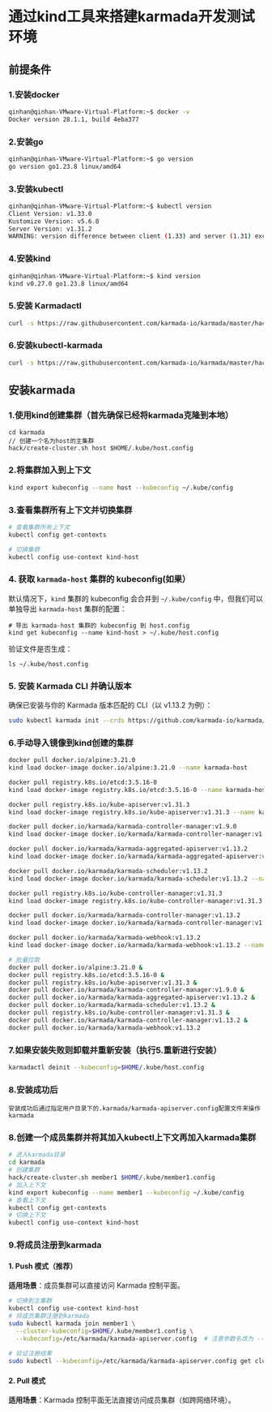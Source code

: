 # 通过kind工具来搭建karmada开发测试环境

## 前提条件

### 1.安装docker

```bash
qinhan@qinhan-VMware-Virtual-Platform:~$ docker -v
Docker version 28.1.1, build 4eba377
```

### 2.安装go

```bash
qinhan@qinhan-VMware-Virtual-Platform:~$ go version
go version go1.23.8 linux/amd64
```

### 3.安装kubectl

```bash
qinhan@qinhan-VMware-Virtual-Platform:~$ kubectl version
Client Version: v1.33.0
Kustomize Version: v5.6.0
Server Version: v1.31.2
WARNING: version difference between client (1.33) and server (1.31) exceeds the supported minor version skew of +/-1

```

### 4.安装kind

```bash
qinhan@qinhan-VMware-Virtual-Platform:~$ kind version
kind v0.27.0 go1.23.8 linux/amd64
```

### 5.安装 Karmadactl

```bash
curl -s https://raw.githubusercontent.com/karmada-io/karmada/master/hack/install-cli.sh | sudo bash
```

### 6.安装kubectl-karmada

```bash
curl -s https://raw.githubusercontent.com/karmada-io/karmada/master/hack/install-cli.sh | sudo bash -s kubectl-karmada
```

## 安装karmada

### 1.使用kind创建集群（首先确保已经将karmada克隆到本地）

```
cd karmada
// 创建一个名为host的主集群
hack/create-cluster.sh host $HOME/.kube/host.config
```

### 2.将集群加入到上下文

```bash
kind export kubeconfig --name host --kubeconfig ~/.kube/config
```

### 3.查看集群所有上下文并切换集群

```bash
# 查看集群所有上下文
kubectl config get-contexts

# 切换集群
kubectl config use-context kind-host
```

### 4. **获取 `karmada-host` 集群的 kubeconfig(如果）**

默认情况下，`kind` 集群的 kubeconfig 会合并到 `~/.kube/config` 中，但我们可以单独导出 `karmada-host` 集群的配置：

```
# 导出 karmada-host 集群的 kubeconfig 到 host.config
kind get kubeconfig --name kind-host > ~/.kube/host.config
```

验证文件是否生成：

```
ls ~/.kube/host.config
```

### 5. **安装 Karmada CLI 并确认版本**

确保已安装与你的 Karmada 版本匹配的 CLI（以 v1.13.2 为例）：

```bash
sudo kubectl karmada init --crds https://github.com/karmada-io/karmada/releases/download/v1.13.2/crds.tar.gz --kubeconfig=$HOME/.kube/host.config
```

### 6.手动导入镜像到kind创建的集群 

```bash
docker pull docker.io/alpine:3.21.0
kind load docker-image docker.io/alpine:3.21.0 --name karmada-host

docker pull registry.k8s.io/etcd:3.5.16-0
kind load docker-image registry.k8s.io/etcd:3.5.16-0 --name karmada-host

docker pull registry.k8s.io/kube-apiserver:v1.31.3
kind load docker-image registry.k8s.io/kube-apiserver:v1.31.3 --name karmada-host

docker pull docker.io/karmada/karmada-controller-manager:v1.9.0
kind load docker-image docker.io/karmada/karmada-controller-manager:v1.9.0 --name karmada-host

docker pull docker.io/karmada/karmada-aggregated-apiserver:v1.13.2
kind load docker-image docker.io/karmada/karmada-aggregated-apiserver:v1.13.2 --name karmada-host

docker pull docker.io/karmada/karmada-scheduler:v1.13.2
kind load docker-image docker.io/karmada/karmada-scheduler:v1.13.2 --name karmada-host

docker pull registry.k8s.io/kube-controller-manager:v1.31.3
kind load docker-image registry.k8s.io/kube-controller-manager:v1.31.3 --name karmada-host

docker pull docker.io/karmada/karmada-controller-manager:v1.13.2
kind load docker-image docker.io/karmada/karmada-controller-manager:v1.13.2 --name karmada-host

docker pull docker.io/karmada/karmada-webhook:v1.13.2
kind load docker-image docker.io/karmada/karmada-webhook:v1.13.2 --name karmada-host

# 批量拉取
docker pull docker.io/alpine:3.21.0 &
docker pull registry.k8s.io/etcd:3.5.16-0 &
docker pull registry.k8s.io/kube-apiserver:v1.31.3 &
docker pull docker.io/karmada/karmada-controller-manager:v1.9.0 &
docker pull docker.io/karmada/karmada-aggregated-apiserver:v1.13.2 &
docker pull docker.io/karmada/karmada-scheduler:v1.13.2 &
docker pull registry.k8s.io/kube-controller-manager:v1.31.3 &
docker pull docker.io/karmada/karmada-controller-manager:v1.13.2 &
docker pull docker.io/karmada/karmada-webhook:v1.13.2

```

### 7.如果安装失败则卸载并重新安装（执行5.重新进行安装）

```bash
karmadactl deinit --kubeconfig=$HOME/.kube/host.config
```

### 8.安装成功后

```
安装成功后通过指定用户目录下的.karmada/karmada-apiserver.config配置文件来操作karmada
```

### 8.创建一个成员集群并将其加入kubectl上下文再加入karmada集群

```bash
# 进入karmada目录
cd karmada
# 创建集群
hack/create-cluster.sh member1 $HOME/.kube/member1.config
# 加入上下文
kind export kubeconfig --name member1 --kubeconfig ~/.kube/config
# 查看上下文
kubectl config get-contexts
# 切换上下文
kubectl config use-context kind-host

```

### 9.将成员注册到karmada

#### **1. Push 模式（推荐）**

**适用场景**：成员集群可以直接访问 Karmada 控制平面。

```bash
# 切换到主集群
kubectl config use-context kind-host
# 将成员集群注册到karmada
sudo kubectl karmada join member1 \
  --cluster-kubeconfig=$HOME/.kube/member1.config \
  --kubeconfig=/etc/karmada/karmada-apiserver.config  # 注意参数名改为 --kubeconfig
  
# 验证注册结果
sudo kubectl --kubeconfig=/etc/karmada/karmada-apiserver.config get clusters

```

#### **2. Pull 模式**

**适用场景**：Karmada 控制平面无法直接访问成员集群（如跨网络环境）。
